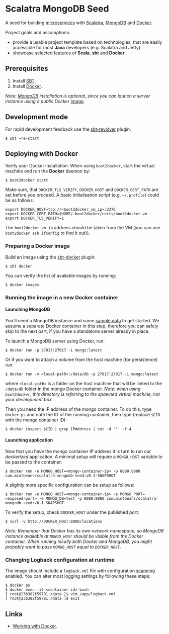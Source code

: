 # Scalatra MongoDB Seed

A seed for building [microservices](http://martinfowler.com/articles/microservices.html) with [Scalatra](http://www.scalatra.org/),
 [MongoDB](http://www.mongodb.org/) and [Docker](https://www.docker.com/).

Project goals and assumptions:

   * provide a usable project template based on technologies, that are easily accessible for most **Java** developers (e.g. Scalatra and Jetty).
   * showcase selected features of **Scala**, **sbt** and **Docker**.

## Prerequisites

1. Install [SBT](http://www.scala-sbt.org/release/tutorial/Setup.html).
2. Install [Docker](https://docs.docker.com/installation/).

*Note: [MongoDB](http://docs.mongodb.org/manual/installation/) installation is optional, since you can launch a server instance using a
public Docker [image](https://registry.hub.docker.com/_/mongo/).*

## Development mode

For rapid development feedback use the [sbt-revolver](https://github.com/spray/sbt-revolver) plugin:

    $ sbt ~re-start

## Deploying with Docker

Verify your Docker installation. When using `boot2docker`, start the virtual machine and run the **Docker** daemon by:

    $ boot2docker start

Make sure, that `DOCKER_TLS_VERIFY`, `DOCKER_HOST` and `DOCKER_CERT_PATH` are set before you proceed. A basic initialisation
script (e.g. `~/.profile`) could be as follows:

    export DOCKER_HOST=tcp://<boot2docker_vm_ip>:2376
    export DOCKER_CERT_PATH=$HOME/.boot2docker/certs/boot2docker-vm
    export DOCKER_TLS_VERIFY=1

The `boot2docker_vm_ip` address should be taken from the VM (you can use `boot2docker ssh ifconfig` to find it out)).

### Preparing a Docker image

Build an image using the [sbt-docker](https://github.com/marcuslonnberg/sbt-docker) plugin:

    $ sbt docker

You can verify the list of available images by running:

    $ docker images

### Running the image in a new Docker container

#### Launching MongoDB

You'll need a MongoDB instance and some [sample data](data/) to get started. We assume a separate Docker container
in this step, therefore you can safely skip to the next part, if you have a standalone server already in place.

To launch a MongoDB server using Docker, run:

    $ docker run -p 27017:27017 -i mongo:latest

Or if you want to attach a volume from the host machine (for persistence) run:

    $ docker run -v <local-path>:/data/db -p 27017:27017 -i mongo:latest

where `<local-path>` is a folder on the host machine that will be linked to the `/data/db` folder in the mongo Docker
container. *Note: when using `boot2docker`, this directory is referring to the spawned virtual machine, not your
development box.*

Then you need the IP address of the mongo container. To do this, type `docker ps` and note the ID of the running container, then type (replace `$CID` with the mongo container ID):

    $ docker inspect $CID | grep IPAddress | cut -d '"' -f 4 

#### Launching application

Now that you have the mongo container IP address it is turn to run our *dockerized* application. A minimal setup will require a `MONGO_HOST` variable to be passed to the container:

    $ docker run -e MONGO_HOST=<mongo-container-ip> -p 8080:8080 com.mintbeans/scalatra-mongodb-seed:v0.1-SNAPSHOT

A slightly more specific configuration can be setup as follows:

    $ docker run -e MONGO_HOST=<mongo-container-ip> -e MONGO_PORT=<exposed-port> -e MONGO_DB=test -p 8080:8080 com.mintbeans/scalatra-mongodb-seed:v0.1-SNAPSHOT

To verify the setup, check `DOCKER_HOST` under the published port:

    $ curl -v http://DOCKER_HOST:8080/locations

*Note: Remember that Docker has its own network namespace, so MongoDB instance available at `MONGO_HOST` should be visible from the Docker container. When running locally both Docker and MongoDB, you might probably want to pass `MONGO_HOST` equal to `DOCKER_HOST`.*

### Changing Logback configuration at runtime

The image should include a `logback.xml` file with configuration [scanning](http://logback.qos.ch/manual/configuration.html#autoScan) enabled. You can alter most logging settings by following these steps:

    $ docker ps
    $ docker exec -it <container-id> bash
    [ root@23b382f59781:/data ]$ vim /app/logback.xml
    [ root@23b382f59781:/data ]$ exit

## Links

* [Working with Docker](http://docs.docker.com/introduction/working-with-docker/).
